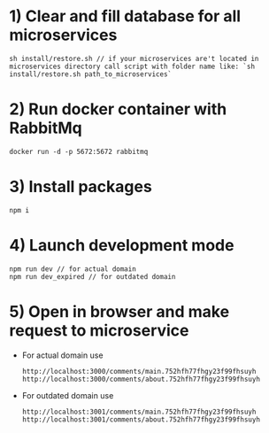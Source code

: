 # 1) Clear and fill database for all microservices

```
sh install/restore.sh // if your microservices are't located in microservices directory call script with folder name like: `sh install/restore.sh path_to_microservices`
```

# 2) Run docker container with RabbitMq

```
docker run -d -p 5672:5672 rabbitmq
```

# 3) Install packages

```
npm i
```

# 4) Launch development mode

```
npm run dev // for actual domain
npm run dev_expired // for outdated domain
```

# 5) Open in browser and make request to microservice

* For actual domain use
    ```
    http://localhost:3000/comments/main.752hfh77fhgy23f99fhsuyh
    http://localhost:3000/comments/about.752hfh77fhgy23f99fhsuyh

    ```
* For outdated domain use
    ```
    http://localhost:3001/comments/main.752hfh77fhgy23f99fhsuyh
    http://localhost:3001/comments/about.752hfh77fhgy23f99fhsuyh

    ```
